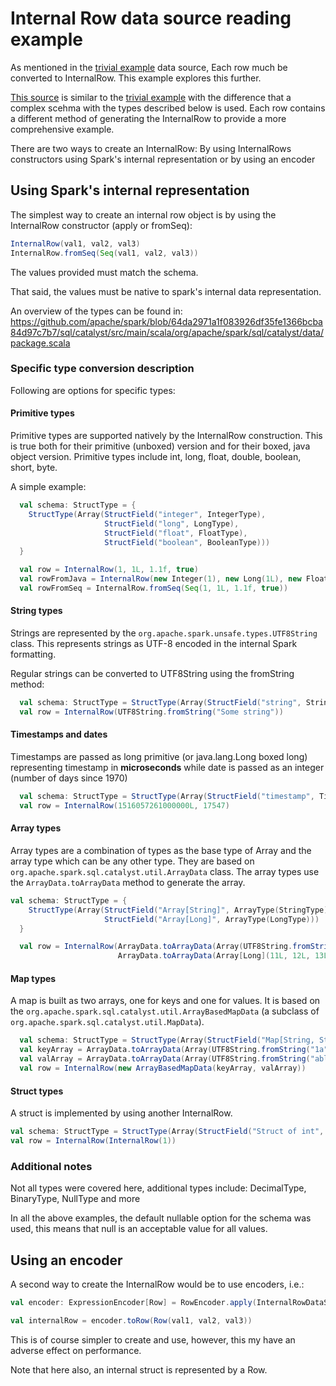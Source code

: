 Internal Row data source reading example
========================================

As mentioned in the [trivial example](../../internal/row/reader/README.md) data source, Each row much be converted to InternalRow. This example explores this further.

[This source](../DefaultSource.scala) is similar to the [trivial example](../../internal/row/reader/README.md) with the difference that a complex scehma with the types described below is used. Each row contains a different method of generating the InternalRow to provide a more comprehensive example.

There are two ways to create an InternalRow: By using InternalRows constructors using Spark's internal representation or by using an encoder

## Using Spark's internal representation

The simplest way to create an internal row object is by using the InternalRow constructor (apply or fromSeq):

```scala
InternalRow(val1, val2, val3)
InternalRow.fromSeq(Seq(val1, val2, val3))
```

The values provided must match the schema.

That said, the values must be native to spark's internal data representation.

An overview of the types can be found in: https://github.com/apache/spark/blob/64da2971a1f083926df35fe1366bcba84d97c7b7/sql/catalyst/src/main/scala/org/apache/spark/sql/catalyst/data/package.scala

### Specific type conversion description
Following are options for specific types:

#### Primitive types
Primitive types are supported natively by the InternalRow construction. This is true both for their primitive (unboxed) version and for their boxed, java object version. Primitive types include int, long, float, double, boolean, short, byte.

A simple example:
```scala
  val schema: StructType = {
    StructType(Array(StructField("integer", IntegerType),
                     StructField("long", LongType),
                     StructField("float", FloatType),
                     StructField("boolean", BooleanType)))
  }

  val row = InternalRow(1, 1L, 1.1f, true)
  val rowFromJava = InternalRow(new Integer(1), new Long(1L), new Float(1.1f), new Boolean(true))
  val rowFromSeq = InternalRow.fromSeq(Seq(1, 1L, 1.1f, true))
```

#### String types

Strings are represented by the ```org.apache.spark.unsafe.types.UTF8String``` class. This represents strings as UTF-8 encoded in the internal Spark formatting.

Regular strings can be converted to UTF8String using the fromString method:

```scala
  val schema: StructType = StructType(Array(StructField("string", StringType)))
  val row = InternalRow(UTF8String.fromString("Some string"))
```

#### Timestamps and dates

Timestamps are passed as long primitive (or java.lang.Long boxed long) representing timestamp in **microseconds** while date is passed as an integer (number of days since 1970)

```scala
  val schema: StructType = StructType(Array(StructField("timestamp", TimestampType), StructField("date", DateType)))
  val row = InternalRow(1516057261000000L, 17547)
```

#### Array types
Array types are a combination of types as the base type of Array and the array type which can be any other type. They are based on ```org.apache.spark.sql.catalyst.util.ArrayData``` class. The array types use the ```ArrayData.toArrayData``` method to generate the array. 

```scala
val schema: StructType = {
    StructType(Array(StructField("Array[String]", ArrayType(StringType)),
                     StructField("Array[Long]", ArrayType(LongType)))
  }

  val row = InternalRow(ArrayData.toArrayData(Array(UTF8String.fromString("1a"), UTF8String.fromString("1b"))),
                        ArrayData.toArrayData(Array[Long](11L, 12L, 13L)))
```

#### Map types
A map is built as two arrays, one for keys and one for values. It is based on the ```org.apache.spark.sql.catalyst.util.ArrayBasedMapData``` (a subclass of ```org.apache.spark.sql.catalyst.util.MapData```).

```scala
  val schema: StructType = StructType(Array(StructField("Map[String, String]", MapType(StringType, StringType)))
  val keyArray = ArrayData.toArrayData(Array(UTF8String.fromString("1a"), UTF8String.fromString("1b")))
  val valArray = ArrayData.toArrayData(Array(UTF8String.fromString("abla"), UTF8String.fromString("bbla")))
  val row = InternalRow(new ArrayBasedMapData(keyArray, valArray))
```

#### Struct types

A struct is implemented by using another InternalRow.

```scala
val schema: StructType = StructType(Array(StructField("Struct of int", StructType(Array(StructField("internalInt", IntegerType)))))
val row = InternalRow(InternalRow(1))
```

### Additional notes

Not all types were covered here, additional types include: DecimalType, BinaryType, NullType and more

In all the above examples, the default nullable option for the schema was used, this means that null is an acceptable value for all values.



## Using an encoder

A second way to create the InternalRow would be to use encoders, i.e.:

```scala
val encoder: ExpressionEncoder[Row] = RowEncoder.apply(InternalRowDataSourceReader.schema).resolveAndBind()

val internalRow = encoder.toRow(Row(val1, val2, val3))
```

This is of course simpler to create and use, however, this my have an adverse effect on performance.

Note that here also, an internal struct is represented by a Row.

